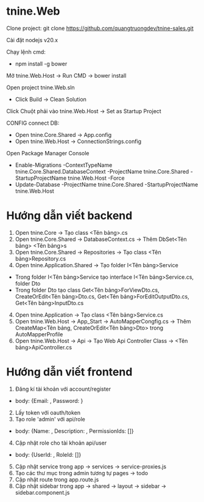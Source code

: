 # tnine.Web

Clone project: git clone https://github.com/quangtruongdev/tnine-sales.git

Cài đặt nodejs v20.x

Chạy lệnh cmd: 
- npm install -g bower

Mở tnine.Web.Host -> Run CMD -> bower install

Open project tnine.Web.sln
- Click Build -> Clean Solution

Click Chuột phải vào tnine.Web.Host -> Set as Startup Project

CONFIG connect DB:
- Open tnine.Core.Shared -> App.config
- Open tnine.Web.Host -> ConnectionStrings.config

Open Package Manager Console
- Enable-Migrations -ContextTypeName tnine.Core.Shared.DatabaseContext -ProjectName tnine.Core.Shared -StartupProjectName tnine.Web.Host -Force
- Update-Database -ProjectName tnine.Core.Shared -StartupProjectName tnine.Web.Host

# Hướng dẫn viết backend
1. Open tnine.Core -> Tạo class <Tên bảng>.cs
2. Open tnine.Core.Shared -> DatabaseContext.cs -> Thêm DbSet<Tên bảng> <Tên bảng>s 
2. Open tnine.Core.Shared -> Repositories -> Tạo class <Tên bảng>Repository.cs
3. Open tnine.Application.Shared -> Tạo folder I<Tên bảng>Service
- Trong folder I<Tên bảng>Service tạo interface I<Tên bảng>Service.cs, folder Dto
- Trong folder Dto tạo class Get<Tên bảng>ForViewDto.cs, CreateOrEdit<Tên bảng>Dto.cs, Get<Tên bảng>ForEditOutputDto.cs, Get<Tên bảng>InputDto.cs
4. Open tnine.Application -> Tạo class <Tên bảng>Service.cs
5. Open tnine.Web.Host -> App_Start -> AutoMapperCongfig.cs -> Thêm CreateMap<Tên bảng, CreateOrEdit<Tên bảng>Dto> trong AutoMapperProfile
6. Open tnine.Web.Host -> Api -> Tạo Web Api Controller Class -> <Tên bảng>ApiController.cs

# Hướng dẫn viết frontend
1. Đăng kí tài khoản với account/register
- body: {Email: , Password: }
2. Lấy token với oauth/token
3. Tạo role 'admin' với api/role
- body: {Name: , Description: , PermissionIds: []}
4. Cập nhật role cho tài khoản api/user
- body: {UserId: , RoleId: []}

5. Cập nhật service trong app -> services -> service-proxies.js
6. Tạo các thư mục trong admin tương tự pages -> todo
7. Cập nhật route trong app.route.js
8. Cập nhật sidebar trong app -> shared -> layout -> sidebar -> sidebar.component.js